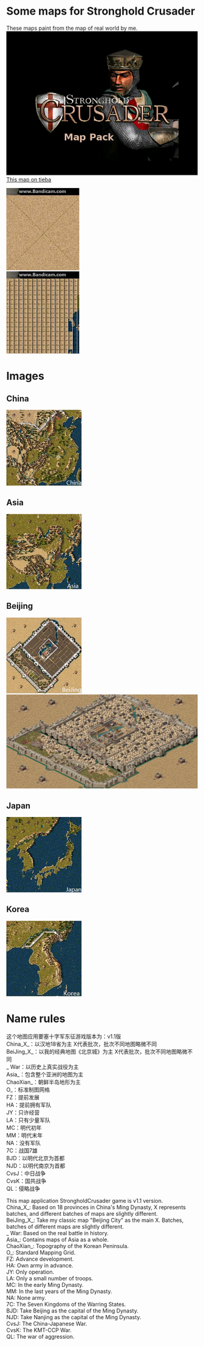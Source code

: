 # Some maps for Stronghold Crusader
These maps paint from the map of real world by me.  
[![Title](title.jpg)](https://github.com/Levsw/StrongholdCrusaderMaps)  
[This map on tieba](https://tieba.baidu.com/p/6027784104)

[![BeijingGif](BeiJing_gif.gif)]()  
[![AsiaGif](Asia_gif.gif)]()
# Images
## China
[![China](China.jpg)](China_*.map)
## Asia
[![Asia](Asia.jpg)](Asia_*.map)
## Beijing
[![Beijing](BeiJing.jpg)](BeiJing_*.map)  
[![Beijing2](BeiJing2.jpg)](BeiJing_*.map)  
## Japan
[![Japan](Japan.jpg)](Japan_*.map)
## Korea
[![Korea](Korea.jpg)](Korea_*.map)
# Name rules
这个地图应用要塞十字军东征游戏版本为：v1.1版  
China_X_：以汉地18省为主 X代表批次，批次不同地图略微不同  
BeiJing_X_：以我的经典地图《北京城》为主 X代表批次，批次不同地图略微不同  
_ War：以历史上真实战役为主  
Asia_：包含整个亚洲的地图为主  
ChaoXian_：朝鲜半岛地形为主  
O_：标准制图网格  
FZ：提前发展  
HA：提前拥有军队  
JY：只许经营  
LA：只有少量军队  
MC：明代初年  
MM：明代末年  
NA：没有军队  
7C：战国7雄  
BJD：以明代北京为首都  
NJD：以明代南京为首都  
CvsJ：中日战争  
CvsK：国共战争  
QL：侵略战争

This map application StrongholdCrusader game is v1.1 version.  
China_X_: Based on 18 provinces in China's Ming Dynasty, X represents batches, and different batches of maps are slightly different.  
BeiJing_X_: Take my classic map "Beijing City" as the main X. Batches, batches of different maps are slightly different.  
_ War: Based on the real battle in history.  
Asia_: Contains maps of Asia as a whole.  
ChaoXian_: Topography of the Korean Peninsula.  
O_: Standard Mapping Grid.  
FZ: Advance development.  
HA: Own army in advance.  
JY: Only operation.  
LA: Only a small number of troops.  
MC: In the early Ming Dynasty.  
MM: In the last years of the Ming Dynasty.  
NA: None army.  
7C: The Seven Kingdoms of the Warring States.  
BJD: Take Beijing as the capital of the Ming Dynasty.  
NJD: Take Nanjing as the capital of the Ming Dynasty.  
CvsJ: The China-Japanese War.  
CvsK: The KMT-CCP War.  
QL: The war of aggression.
